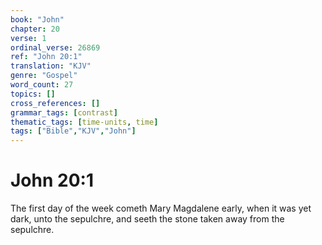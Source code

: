 ```yaml
---
book: "John"
chapter: 20
verse: 1
ordinal_verse: 26869
ref: "John 20:1"
translation: "KJV"
genre: "Gospel"
word_count: 27
topics: []
cross_references: []
grammar_tags: [contrast]
thematic_tags: [time-units, time]
tags: ["Bible","KJV","John"]
---
```


# John 20:1

The first day of the week cometh Mary Magdalene early, when it was yet dark, unto the sepulchre, and seeth the stone taken away from the sepulchre.
